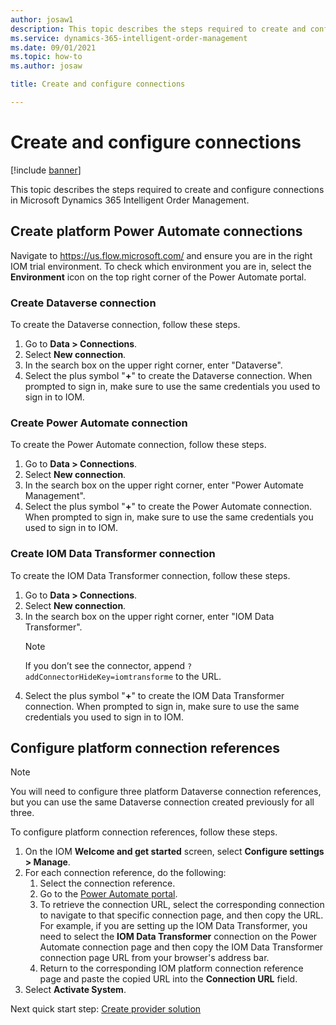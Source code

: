 ```yaml
---
author: josaw1
description: This topic describes the steps required to create and configure connections in Microsoft Dynamics 365 Intelligent Order Management.
ms.service: dynamics-365-intelligent-order-management
ms.date: 09/01/2021
ms.topic: how-to
ms.author: josaw

title: Create and configure connections

---
```


# Create and configure connections

[!include [banner](includes/banner.md)]

This topic describes the steps required to create and configure connections in Microsoft Dynamics 365 Intelligent Order Management.

## Create platform Power Automate connections

Navigate to https://us.flow.microsoft.com/ and ensure you are in the right IOM trial environment. To check which environment you are in, select the **Environment** icon on the top right corner of the Power Automate portal.

### Create Dataverse connection

To create the Dataverse connection, follow these steps.

1. Go to **Data \> Connections**.
1. Select **New connection**.
1. In the search box on the upper right corner, enter "Dataverse".
1. Select the plus symbol "**+**" to create the Dataverse connection. When prompted to sign in, make sure to use the same credentials you used to sign in to IOM.

### Create Power Automate connection

To create the Power Automate connection, follow these steps.

1. Go to **Data \> Connections**.
1. Select **New connection**.
1. In the search box on the upper right corner, enter "Power Automate Management".
1. Select the plus symbol "**+**" to create the Power Automate connection. When prompted to sign in, make sure to use the same credentials you used to sign in to IOM.

### Create IOM Data Transformer connection

To create the IOM Data Transformer connection, follow these steps.

1. Go to **Data \> Connections**.
1. Select **New connection**.
1. In the search box on the upper right corner, enter "IOM Data Transformer".
    > [!NOTE]
    > If you don’t see the connector, append ``?addConnectorHideKey=iomtransforme`` to the URL.
1. Select the plus symbol "**+**" to create the IOM Data Transformer connection. When prompted to sign in, make sure to use the same credentials you used to sign in to IOM.

## Configure platform connection references

> [!NOTE]
> You will need to configure three platform Dataverse connection references, but you can use the same Dataverse connection created previously for all three.

To configure platform connection references, follow these steps.

1.	On the IOM **Welcome and get started** screen, select **Configure settings \> Manage**.
1.	For each connection reference, do the following:
    1. Select the connection reference.
    1. Go to the [Power Automate portal](http://powerautomate.microsoft.com/). 
    1. To retrieve the connection URL, select the corresponding connection to navigate to that specific connection page, and then copy the URL. For example, if you are setting up the IOM Data Transformer, you need to select the **IOM Data Transformer** connection on the Power Automate connection page and then copy the IOM Data Transformer connection page URL from your browser's address bar.
    1. Return to the corresponding IOM platform connection reference page and paste the copied URL into the **Connection URL** field.
1. Select **Activate System**. 

Next quick start step: [Create provider solution](lab-create-provider-solution.md )
